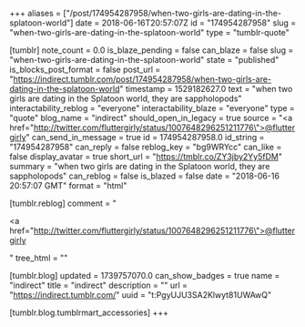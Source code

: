 +++
aliases = ["/post/174954287958/when-two-girls-are-dating-in-the-splatoon-world"]
date = 2018-06-16T20:57:07Z
id = "174954287958"
slug = "when-two-girls-are-dating-in-the-splatoon-world"
type = "tumblr-quote"

[tumblr]
note_count = 0.0
is_blaze_pending = false
can_blaze = false
slug = "when-two-girls-are-dating-in-the-splatoon-world"
state = "published"
is_blocks_post_format = false
post_url = "https://indirect.tumblr.com/post/174954287958/when-two-girls-are-dating-in-the-splatoon-world"
timestamp = 1529182627.0
text = "when two girls are dating in the Splatoon world, they are sappholopods"
interactability_reblog = "everyone"
interactability_blaze = "everyone"
type = "quote"
blog_name = "indirect"
should_open_in_legacy = true
source = "<a href=\"http://twitter.com/fluttergirly/status/1007648296251211776\">@fluttergirly</a>"
can_send_in_message = true
id = 174954287958.0
id_string = "174954287958"
can_reply = false
reblog_key = "bg9WRYcc"
can_like = false
display_avatar = true
short_url = "https://tmblr.co/ZY3jby2Yy5fDM"
summary = "when two girls are dating in the Splatoon world, they are sappholopods"
can_reblog = false
is_blazed = false
date = "2018-06-16 20:57:07 GMT"
format = "html"

[tumblr.reblog]
comment = "<p><a href=\"http://twitter.com/fluttergirly/status/1007648296251211776\">@fluttergirly</a></p>"
tree_html = ""

[tumblr.blog]
updated = 1739757070.0
can_show_badges = true
name = "indirect"
title = "indirect"
description = ""
url = "https://indirect.tumblr.com/"
uuid = "t:PgyUJU3SA2Klwyt81UWAwQ"

[tumblr.blog.tumblrmart_accessories]
+++
